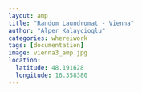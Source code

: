 ```yaml
---
layout: amp
title: "Random Laundromat - Vienna"
author: "Alper Kalaycioglu"
categories: whereiwork
tags: [documentation]
image: vienna3_amp.jpg
location:
  latitude: 48.191628
  longitude: 16.358380
---
```

